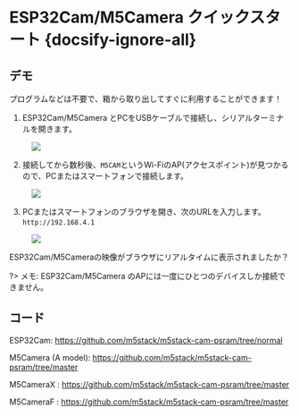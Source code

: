 # ESP32Cam/M5Camera クイックスタート {docsify-ignore-all}

## デモ

プログラムなどは不要で、箱から取り出してすぐに利用することができます！

1. ESP32Cam/M5Camera とPCをUSBケーブルで接続し、シリアルターミナルを開きます。

<figure>
    <img src="assets/img/getting_started_pics/get_started_with_unit/ESP32CAM_Terminal.png">
</figure>

2. 接続してから数秒後、`M5CAM`というWi-FiのAP(アクセスポイント)が見つかるので、PCまたはスマートフォンで接続します。

<figure>
    <img src="assets/img/getting_started_pics/get_started_with_unit/ESP32CAM_M5CAM.png">
</figure>

3. PCまたはスマートフォンのブラウザを開き、次のURLを入力します。`http://192.168.4.1`

<figure>
    <img src="assets/img/getting_started_pics/get_started_with_unit/ESP32CAM_Browser.png">
</figure>

ESP32Cam/M5Cameraの映像がブラウザにリアルタイムに表示されましたか？

?> メモ: ESP32Cam/M5Camera のAPには一度にひとつのデバイスしか接続できません。

## コード

ESP32Cam: https://github.com/m5stack/m5stack-cam-psram/tree/normal

M5Camera (A model): https://github.com/m5stack/m5stack-cam-psram/tree/master

M5CameraX : https://github.com/m5stack/m5stack-cam-psram/tree/master

M5CameraF : https://github.com/m5stack/m5stack-cam-psram/tree/master